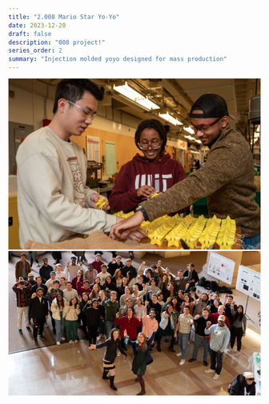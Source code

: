 ```yaml
---
title: "2.008 Mario Star Yo-Yo"
date: 2023-12-20
draft: false
description: "008 project!"
series_order: 2
summary: "Injection molded yoyo designed for mass production"
---
```



<img class="thumbnailshadow" src="images/stars.jpg"/>

<img class="thumbnailshadow" src="images/class.jpg"/>


